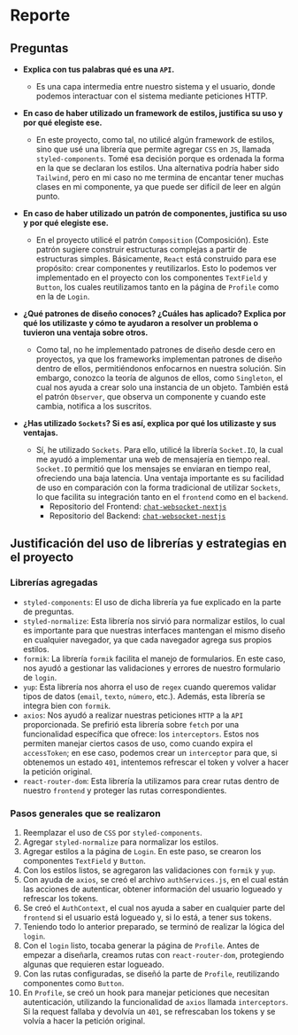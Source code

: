 # Reporte

## Preguntas

- **Explica con tus palabras qué es una `API`.**

  - Es una capa intermedia entre nuestro sistema y el usuario, donde podemos interactuar con el sistema mediante peticiones HTTP.

- **En caso de haber utilizado un framework de estilos, justifica su uso y por qué elegiste ese.**

  - En este proyecto, como tal, no utilicé algún framework de estilos, sino que usé una librería que permite agregar `CSS` en `JS`, llamada `styled-components`. Tomé esa decisión porque es ordenada la forma en la que se declaran los estilos. Una alternativa podría haber sido `Tailwind`, pero en mi caso no me termina de encantar tener muchas clases en mi componente, ya que puede ser difícil de leer en algún punto.

- **En caso de haber utilizado un patrón de componentes, justifica su uso y por qué elegiste ese.**

  - En el proyecto utilicé el patrón `Composition` (Composición). Este patrón sugiere construir estructuras complejas a partir de estructuras simples. Básicamente, `React` está construido para ese propósito: crear componentes y reutilizarlos. Esto lo podemos ver implementado en el proyecto con los componentes `TextField` y `Button`, los cuales reutilizamos tanto en la página de `Profile` como en la de `Login`.

- **¿Qué patrones de diseño conoces? ¿Cuáles has aplicado? Explica por qué los utilizaste y cómo te ayudaron a resolver un problema o tuvieron una ventaja sobre otros.**

  - Como tal, no he implementado patrones de diseño desde cero en proyectos, ya que los frameworks implementan patrones de diseño dentro de ellos, permitiéndonos enfocarnos en nuestra solución. Sin embargo, conozco la teoría de algunos de ellos, como `Singleton`, el cual nos ayuda a crear solo una instancia de un objeto. También está el patrón `Observer`, que observa un componente y cuando este cambia, notifica a los suscritos.

- **¿Has utilizado `Sockets`? Si es así, explica por qué los utilizaste y sus ventajas.**

  - Sí, he utilizado `Sockets`. Para ello, utilicé la librería `Socket.IO`, la cual me ayudó a implementar una web de mensajería en tiempo real. `Socket.IO` permitió que los mensajes se enviaran en tiempo real, ofreciendo una baja latencia. Una ventaja importante es su facilidad de uso en comparación con la forma tradicional de utilizar `Sockets`, lo que facilita su integración tanto en el `frontend` como en el `backend`.
    - Repositorio del Frontend: [`chat-websocket-nextjs`](https://github.com/devrrior/chat-websocket-nextjs-ts)
    - Repositorio del Backend: [`chat-websocket-nestjs`](https://github.com/devrrior/chat-websocket-nestjs)

## Justificación del uso de librerías y estrategias en el proyecto

### Librerías agregadas

- `styled-components`: El uso de dicha librería ya fue explicado en la parte de preguntas.
- `styled-normalize`: Esta librería nos sirvió para normalizar estilos, lo cual es importante para que nuestras interfaces mantengan el mismo diseño en cualquier navegador, ya que cada navegador agrega sus propios estilos.
- `formik`: La librería `formik` facilita el manejo de formularios. En este caso, nos ayudó a gestionar las validaciones y errores de nuestro formulario de `login`.
- `yup`: Esta librería nos ahorra el uso de `regex` cuando queremos validar tipos de datos (`email`, `texto`, `número`, etc.). Además, esta librería se integra bien con `formik`.
- `axios`: Nos ayudó a realizar nuestras peticiones `HTTP` a la `API` proporcionada. Se prefirió esta librería sobre `fetch` por una funcionalidad específica que ofrece: los `interceptors`. Estos nos permiten manejar ciertos casos de uso, como cuando expira el `accessToken`; en ese caso, podemos crear un `interceptor` para que, si obtenemos un estado `401`, intentemos refrescar el token y volver a hacer la petición original.
- `react-router-dom`: Esta librería la utilizamos para crear rutas dentro de nuestro `frontend` y proteger las rutas correspondientes.

### Pasos generales que se realizaron

1. Reemplazar el uso de `CSS` por `styled-components`.
2. Agregar `styled-normalize` para normalizar los estilos.
3. Agregar estilos a la página de `Login`. En este paso, se crearon los componentes `TextField` y `Button`.
4. Con los estilos listos, se agregaron las validaciones con `formik` y `yup`.
5. Con ayuda de `axios`, se creó el archivo `authServices.js`, en el cual están las acciones de autenticar, obtener información del usuario logueado y refrescar los tokens.
6. Se creó el `AuthContext`, el cual nos ayuda a saber en cualquier parte del `frontend` si el usuario está logueado y, si lo está, a tener sus tokens.
7. Teniendo todo lo anterior preparado, se terminó de realizar la lógica del `login`.
8. Con el `login` listo, tocaba generar la página de `Profile`. Antes de empezar a diseñarla, creamos rutas con `react-router-dom`, protegiendo algunas que requieren estar logueado.
9. Con las rutas configuradas, se diseñó la parte de `Profile`, reutilizando componentes como `Button`.
10. En `Profile`, se creó un hook para manejar peticiones que necesitan autenticación, utilizando la funcionalidad de `axios` llamada `interceptors`. Si la request fallaba y devolvía un `401`, se refrescaban los tokens y se volvía a hacer la petición original.
